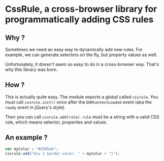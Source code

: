 CssRule, a cross-browser library for programmatically adding CSS rules
========

Why ?
-----
Sometimes we need an easy way to dynamically add new rules. For example,
we can generate selectors on the fly, but property values as well.

Unfortunately,
it doesn't seem so easy to do in a cross-browser way. That's why
this library was born.

How ?
-----
This is actually quite easy. The module exports a global called `cssrule`.
You must call `cssrule.init()` once after the `DOMContentLoaded` event
(aka the `ready` event in jQuery's style).

Then you can call `cssrule.add(rule)`. `rule` must be a string with a valid
CSS rule, which means selector, properties and values.

An example ?
--------
```javascript
var myColor = "#2565ab";
cssrule.add("div { border-color: " + myColor + "}");
```
